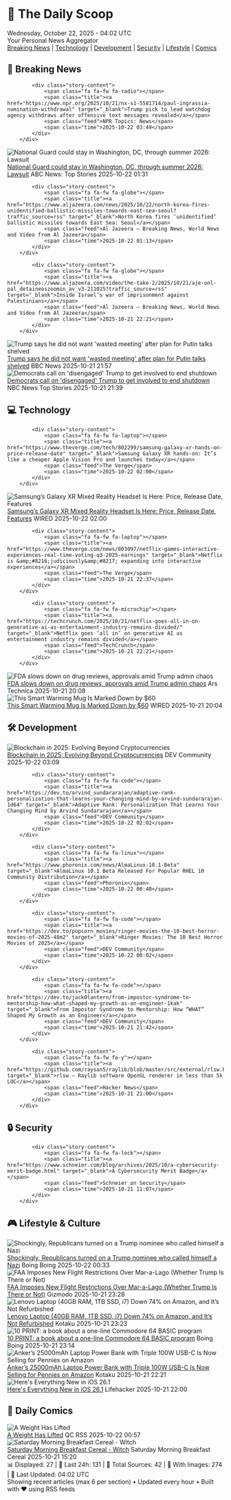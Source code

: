 <!-- Processing 54 RSS feeds at 2025-10-22 04:02:12 UTC -->
<!-- Processing: XKCD -->
<!-- Processing: Saturday Morning Breakfast Cereal -->
<!-- Processing: Poorly Drawn Lines -->
<!-- Processing: Questionable Content -->
<!-- Processing: Girl Genius -->
<!-- Processing: CNN Top Stories -->
<!-- Processing: CNN Breaking News -->
<!-- Processing: BBC World News -->
<!-- Processing: NPR News -->
<!-- Processing: Reuters Top News -->
<!-- Processing: Reuters World News -->
<!-- Processing: Associated Press Breaking -->
<!-- Processing: Guardian World News -->
<!-- Processing: Sky News World -->
<!-- Processing: TechCrunch -->
<!-- Processing: The Verge -->
<!-- Processing: WIRED -->
<!-- Processing: Slashdot -->
<!-- Processing: Lobsters Python -->
<!-- Processing: Hacker News -->
<!-- Processing: Phoronix Linux News -->
<!-- Processing: GitHub Blog -->
<!-- Processing: GitLab Blog -->
<!-- Processing: InfoQ -->
<!-- Processing: Lifehacker -->
<!-- Processing: Kotaku -->
<!-- Processing: Boing Boing -->
<!-- Processing: Krebs on Security -->
<!-- Processing: Schneier on Security -->
<!-- Generated 3 new posts out of 29 feeds processed -->
<div class="newspaper-header">
    <h1 class="newspaper-title">📰 The Daily Scoop</h1>
    <div class="newspaper-date">Wednesday, October 22, 2025 - 04:02 UTC</div>
    <div class="newspaper-subtitle">Your Personal News Aggregator</div>
</div>

<div class="newspaper-nav">
    <a href="#breaking">Breaking News</a> |
    <a href="#tech">Technology</a> |
    <a href="#dev">Development</a> |
    <a href="#security">Security</a> |
    <a href="#lifestyle">Lifestyle</a> |
    <a href="#webcomics">Comics</a>
</div>

<div class="news-section breaking-news" id="breaking">
<h2 class="section-header">🚨 Breaking News</h2>
<div class="stories-container">
<div class="story">
            
            <div class="story-content">
                <span class="fa fa-fw fa-radio"></span>
                <span class="title"><a href="https://www.npr.org/2025/10/21/nx-s1-5581714/paul-ingrassia-nomination-withdrawal" target="_blank">Trump pick to lead watchdog agency withdraws after offensive text messages revealed</a></span>
                <span class="feed">NPR Topics: News</span>
                <span class="time">2025-10-22 03:49</span>
            </div>
        </div>
<div class="story">
            <img src="https://s.abcnews.com/images/US/national_1761094344400_hpMain_4x3t_384.jpg" alt="National Guard could stay in Washington, DC, through summer 2026: Lawsuit" class="story-image" loading="lazy" onerror="this.style.display='none'">
            <div class="story-content">
                <span class="fa fa-fw fa-tv"></span>
                <span class="title"><a href="https://abcnews.go.com/US/national-guard-stay-washington-dc-summer-2026-lawsuit/story?id=126739403" target="_blank">National Guard could stay in Washington, DC, through summer 2026: Lawsuit</a></span>
                <span class="feed">ABC News: Top Stories</span>
                <span class="time">2025-10-22 01:31</span>
            </div>
        </div>
<div class="story">
            
            <div class="story-content">
                <span class="fa fa-fw fa-globe"></span>
                <span class="title"><a href="https://www.aljazeera.com/news/2025/10/22/north-korea-fires-unidentified-ballistic-missiles-towards-east-sea-seoul?traffic_source=rss" target="_blank">North Korea fires ‘unidentified’ ballistic missiles towards East Sea: Seoul</a></span>
                <span class="feed">Al Jazeera – Breaking News, World News and Video from Al Jazeera</span>
                <span class="time">2025-10-22 01:13</span>
            </div>
        </div>
<div class="story">
            
            <div class="story-content">
                <span class="fa fa-fw fa-globe"></span>
                <span class="title"><a href="https://www.aljazeera.com/video/the-take-2/2025/10/21/aje-onl-pal_detaineeszoomin_av_v3-211025?traffic_source=rss" target="_blank">Inside Israel’s war of imprisonment against Palestinians</a></span>
                <span class="feed">Al Jazeera – Breaking News, World News and Video from Al Jazeera</span>
                <span class="time">2025-10-21 22:21</span>
            </div>
        </div>
<div class="story">
            <img src="https://ichef.bbci.co.uk/ace/standard/240/cpsprodpb/8352/live/ea8348d0-aec8-11f0-b2a1-6f537f66f9aa.jpg" alt="Trump says he did not want &#x27;wasted meeting&#x27; after plan for Putin talks shelved" class="story-image" loading="lazy" onerror="this.style.display='none'">
            <div class="story-content">
                <span class="fa fa-fw fa-earth-americas"></span>
                <span class="title"><a href="https://www.bbc.com/news/articles/c4gjp73gp41o?at_medium=RSS&at_campaign=rss" target="_blank">Trump says he did not want &#x27;wasted meeting&#x27; after plan for Putin talks shelved</a></span>
                <span class="feed">BBC News</span>
                <span class="time">2025-10-21 21:57</span>
            </div>
        </div>
<div class="story">
            <img src="https://media-cldnry.s-nbcnews.com/image/upload/t_fit_1500w/rockcms/2025-10/251021-donald-trump-mn-1045-300738.jpg" alt="Democrats call on &#x27;disengaged&#x27; Trump to get involved to end shutdown" class="story-image" loading="lazy" onerror="this.style.display='none'">
            <div class="story-content">
                <span class="fa fa-fw fa-broadcast-tower"></span>
                <span class="title"><a href="https://www.nbcnews.com/politics/donald-trump/democrats-call-disengaged-trump-get-involved-end-shutdown-rcna238873" target="_blank">Democrats call on &#x27;disengaged&#x27; Trump to get involved to end shutdown</a></span>
                <span class="feed">NBC News Top Stories</span>
                <span class="time">2025-10-21 21:39</span>
            </div>
        </div>
</div>
</div>
<div class="news-section tech-news" id="tech">
<h2 class="section-header">💻 Technology</h2>
<div class="stories-container">
<div class="story">
            
            <div class="story-content">
                <span class="fa fa-fw fa-laptop"></span>
                <span class="title"><a href="https://www.theverge.com/tech/802299/samsung-galaxy-xr-hands-on-price-release-date" target="_blank">Samsung Galaxy XR hands-on: It’s like a cheaper Apple Vision Pro and launches today</a></span>
                <span class="feed">The Verge</span>
                <span class="time">2025-10-22 02:00</span>
            </div>
        </div>
<div class="story">
            <img src="https://media.wired.com/photos/68f69800ae96f92366d7b48f/master/pass/DSC_6443.jpg" alt="Samsung’s Galaxy XR Mixed Reality Headset Is Here: Price, Release Date, Features" class="story-image" loading="lazy" onerror="this.style.display='none'">
            <div class="story-content">
                <span class="fa fa-fw fa-bolt"></span>
                <span class="title"><a href="https://www.wired.com/story/samsung-galaxy-xr-gemini-android-xr-mixed-reality-headset/" target="_blank">Samsung’s Galaxy XR Mixed Reality Headset Is Here: Price, Release Date, Features</a></span>
                <span class="feed">WIRED</span>
                <span class="time">2025-10-22 02:00</span>
            </div>
        </div>
<div class="story">
            
            <div class="story-content">
                <span class="fa fa-fw fa-laptop"></span>
                <span class="title"><a href="https://www.theverge.com/news/803097/netflix-games-interactive-experiences-real-time-voting-q3-2025-earnings" target="_blank">Netflix is &amp;#8216;judiciously&amp;#8217; expanding into interactive experiences</a></span>
                <span class="feed">The Verge</span>
                <span class="time">2025-10-21 22:37</span>
            </div>
        </div>
<div class="story">
            
            <div class="story-content">
                <span class="fa fa-fw fa-microchip"></span>
                <span class="title"><a href="https://techcrunch.com/2025/10/21/netflix-goes-all-in-on-generative-ai-as-entertainment-industry-remains-divided/" target="_blank">Netflix goes ‘all in’ on generative AI as entertainment industry remains divided</a></span>
                <span class="feed">TechCrunch</span>
                <span class="time">2025-10-21 22:21</span>
            </div>
        </div>
<div class="story">
            <img src="https://cdn.arstechnica.net/wp-content/uploads/2019/05/GettyImages-496532228-500x500.jpg" alt="FDA slows down on drug reviews, approvals amid Trump admin chaos" class="story-image" loading="lazy" onerror="this.style.display='none'">
            <div class="story-content">
                <span class="fa fa-fw fa-cog"></span>
                <span class="title"><a href="https://arstechnica.com/health/2025/10/fda-slows-down-on-drug-reviews-approvals-amid-trump-admin-chaos/" target="_blank">FDA slows down on drug reviews, approvals amid Trump admin chaos</a></span>
                <span class="feed">Ars Technica</span>
                <span class="time">2025-10-21 20:08</span>
            </div>
        </div>
<div class="story">
            <img src="https://media.wired.com/photos/68f7c62248e48370f358662a/master/pass/This%20Smart%20Warming%20Mug%20is%20Marked%20Down%20by%20$60.png" alt="This Smart Warming Mug Is Marked Down by $60" class="story-image" loading="lazy" onerror="this.style.display='none'">
            <div class="story-content">
                <span class="fa fa-fw fa-bolt"></span>
                <span class="title"><a href="https://www.wired.com/story/ember-travel-mug-deal-1025/" target="_blank">This Smart Warming Mug Is Marked Down by $60</a></span>
                <span class="feed">WIRED</span>
                <span class="time">2025-10-21 20:04</span>
            </div>
        </div>
</div>
</div>
<div class="news-section dev-news" id="dev">
<h2 class="section-header">🛠️ Development</h2>
<div class="stories-container">
<div class="story">
            <img src="https://media2.dev.to/dynamic/image/width=800%2Cheight=%2Cfit=scale-down%2Cgravity=auto%2Cformat=auto/https%3A%2F%2Fdev-to-uploads.s3.amazonaws.com%2Fuploads%2Farticles%2F1qoui63r3etgwsuakyo7.png" alt="Blockchain in 2025: Evolving Beyond Cryptocurrencies" class="story-image" loading="lazy" onerror="this.style.display='none'">
            <div class="story-content">
                <span class="fa fa-fw fa-code"></span>
                <span class="title"><a href="https://dev.to/defremont/blockchain-in-2025-evolving-beyond-cryptocurrencies-185m" target="_blank">Blockchain in 2025: Evolving Beyond Cryptocurrencies</a></span>
                <span class="feed">DEV Community</span>
                <span class="time">2025-10-22 03:09</span>
            </div>
        </div>
<div class="story">
            
            <div class="story-content">
                <span class="fa fa-fw fa-code"></span>
                <span class="title"><a href="https://dev.to/arvind_sundararajan/adaptive-rank-personalization-that-learns-your-changing-mind-by-arvind-sundararajan-1d64" target="_blank">Adaptive Rank: Personalization That Learns Your Changing Mind by Arvind Sundararajan</a></span>
                <span class="feed">DEV Community</span>
                <span class="time">2025-10-22 02:02</span>
            </div>
        </div>
<div class="story">
            
            <div class="story-content">
                <span class="fa fa-fw fa-linux"></span>
                <span class="title"><a href="https://www.phoronix.com/news/AlmaLinux-10.1-Beta" target="_blank">AlmaLinux 10.1 Beta Released For Popular RHEL 10 Community Distribution</a></span>
                <span class="feed">Phoronix</span>
                <span class="time">2025-10-22 00:40</span>
            </div>
        </div>
<div class="story">
            
            <div class="story-content">
                <span class="fa fa-fw fa-code"></span>
                <span class="title"><a href="https://dev.to/popcorn_movies/ringer-movies-the-10-best-horror-movies-of-2025-48m2" target="_blank">Ringer Movies: The 10 Best Horror Movies of 2025</a></span>
                <span class="feed">DEV Community</span>
                <span class="time">2025-10-22 00:02</span>
            </div>
        </div>
<div class="story">
            
            <div class="story-content">
                <span class="fa fa-fw fa-code"></span>
                <span class="title"><a href="https://dev.to/jack0lantern/from-impostor-syndrome-to-mentorship-how-what-shaped-my-growth-as-an-engineer-1kak" target="_blank">From Impostor Syndrome to Mentorship: How “WHAT” Shaped My Growth as an Engineer</a></span>
                <span class="feed">DEV Community</span>
                <span class="time">2025-10-21 21:42</span>
            </div>
        </div>
<div class="story">
            
            <div class="story-content">
                <span class="fa fa-fw fa-y"></span>
                <span class="title"><a href="https://github.com/raysan5/raylib/blob/master/src/external/rlsw.h" target="_blank">rlsw – Raylib software OpenGL renderer in less than 5k LOC</a></span>
                <span class="feed">Hacker News</span>
                <span class="time">2025-10-21 21:00</span>
            </div>
        </div>
</div>
</div>
<div class="news-section security-news" id="security">
<h2 class="section-header">🔒 Security</h2>
<div class="stories-container">
<div class="story">
            
            <div class="story-content">
                <span class="fa fa-fw fa-lock"></span>
                <span class="title"><a href="https://www.schneier.com/blog/archives/2025/10/a-cybersecurity-merit-badge.html" target="_blank">A Cybersecurity Merit Badge</a></span>
                <span class="feed">Schneier on Security</span>
                <span class="time">2025-10-21 11:07</span>
            </div>
        </div>
</div>
</div>
<div class="news-section lifestyle-news" id="lifestyle">
<h2 class="section-header">🎮 Lifestyle & Culture</h2>
<div class="stories-container">
<div class="story">
            <img src="https://i0.wp.com/boingboing.net/wp-content/uploads/2014/11/1459654863_07249fe0d7_o-e1756930023896.jpg?fit=768%2C514&amp;quality=60&amp;ssl=1" alt="Shockingly, Republicans turned on a Trump nominee who called himself a Nazi" class="story-image" loading="lazy" onerror="this.style.display='none'">
            <div class="story-content">
                <span class="fa fa-fw fa-arrow-right"></span>
                <span class="title"><a href="https://boingboing.net/2025/10/21/shockingly-republicans-turned-on-a-trump-nominee-who-called-himself-a-nazi.html" target="_blank">Shockingly, Republicans turned on a Trump nominee who called himself a Nazi</a></span>
                <span class="feed">Boing Boing</span>
                <span class="time">2025-10-22 00:33</span>
            </div>
        </div>
<div class="story">
            <img src="https://gizmodo.com/app/uploads/2025/10/mar-a-lago-aerial-view-sm-1280x853.jpg" alt="FAA Imposes New Flight Restrictions Over Mar-a-Lago (Whether Trump Is There or Not)" class="story-image" loading="lazy" onerror="this.style.display='none'">
            <div class="story-content">
                <span class="fa fa-fw fa-computer"></span>
                <span class="title"><a href="https://gizmodo.com/faa-new-restrictions-mar-a-lago-2000675254" target="_blank">FAA Imposes New Flight Restrictions Over Mar-a-Lago (Whether Trump Is There or Not)</a></span>
                <span class="feed">Gizmodo</span>
                <span class="time">2025-10-21 23:28</span>
            </div>
        </div>
<div class="story">
            <img src="https://kotaku.com/app/uploads/2025/10/lenovo-idea-pad-1280x853.jpg" alt="Lenovo Laptop (40GB RAM, 1TB SSD, i7) Down 74% on Amazon, and It’s Not Refurbished" class="story-image" loading="lazy" onerror="this.style.display='none'">
            <div class="story-content">
                <span class="fa fa-fw fa-gamepad"></span>
                <span class="title"><a href="https://kotaku.com/lenovo-laptop-40gb-ram-1tb-ssd-i7-down-74-on-amazon-and-its-not-refurbished-2000637810" target="_blank">Lenovo Laptop (40GB RAM, 1TB SSD, i7) Down 74% on Amazon, and It’s Not Refurbished</a></span>
                <span class="feed">Kotaku</span>
                <span class="time">2025-10-21 23:23</span>
            </div>
        </div>
<div class="story">
            <img src="https://i0.wp.com/boingboing.net/wp-content/uploads/2025/10/Screenshot-2025-10-21-at-6.57.35-PM.png?fit=1118%2C786&amp;quality=55&amp;ssl=1" alt="10 PRINT: a book about a one-line Commodore 64 BASIC program" class="story-image" loading="lazy" onerror="this.style.display='none'">
            <div class="story-content">
                <span class="fa fa-fw fa-arrow-right"></span>
                <span class="title"><a href="https://boingboing.net/2025/10/21/10-print-a-book-about-a-one-line-commodore-64-basic-program.html" target="_blank">10 PRINT: a book about a one-line Commodore 64 BASIC program</a></span>
                <span class="feed">Boing Boing</span>
                <span class="time">2025-10-21 23:14</span>
            </div>
        </div>
<div class="story">
            <img src="https://kotaku.com/app/uploads/2025/09/laptop-power-bank-anker-1280x853.jpg" alt="Anker’s 25000mAh Laptop Power Bank with Triple 100W USB-C Is Now Selling for Pennies on Amazon" class="story-image" loading="lazy" onerror="this.style.display='none'">
            <div class="story-content">
                <span class="fa fa-fw fa-gamepad"></span>
                <span class="title"><a href="https://kotaku.com/ankers-25000mah-laptop-power-bank-with-triple-100w-usb-c-is-now-selling-for-pennies-on-amazon-2000637801" target="_blank">Anker’s 25000mAh Laptop Power Bank with Triple 100W USB-C Is Now Selling for Pennies on Amazon</a></span>
                <span class="feed">Kotaku</span>
                <span class="time">2025-10-21 22:21</span>
            </div>
        </div>
<div class="story">
            <img src="https://lifehacker.com/imagery/articles/01K5YNNQ10DDZ11323ZC061X37/hero-image.jpg" alt="Here&#x27;s Everything New in iOS 26.1" class="story-image" loading="lazy" onerror="this.style.display='none'">
            <div class="story-content">
                <span class="fa fa-fw fa-life-ring"></span>
                <span class="title"><a href="https://lifehacker.com/tech/everything-new-in-ios-261?utm_medium=RSS" target="_blank">Here&#x27;s Everything New in iOS 26.1</a></span>
                <span class="feed">Lifehacker</span>
                <span class="time">2025-10-21 22:00</span>
            </div>
        </div>
</div>
</div>
<div class="news-section webcomics-section" id="webcomics">
<h2 class="section-header">🎨 Daily Comics</h2>
<div class="stories-container">
<div class="story">
            <img src="http://www.questionablecontent.net/comics/5684.png" alt="A Weight Has Lifted" class="story-image" loading="lazy" onerror="this.style.display='none'">
            <div class="story-content">
                <span class="fa fa-fw fa-music"></span>
                <span class="title"><a href="http://questionablecontent.net/view.php?comic=5684" target="_blank">A Weight Has Lifted</a></span>
                <span class="feed">QC RSS</span>
                <span class="time">2025-10-22 00:57</span>
            </div>
        </div>
<div class="story">
            <img src="https://www.smbc-comics.com/comics/1761007680-20251021.png" alt="Saturday Morning Breakfast Cereal - Witch" class="story-image" loading="lazy" onerror="this.style.display='none'">
            <div class="story-content">
                <span class="fa fa-fw fa-smile"></span>
                <span class="title"><a href="https://www.smbc-comics.com/comic/witch" target="_blank">Saturday Morning Breakfast Cereal - Witch</a></span>
                <span class="feed">Saturday Morning Breakfast Cereal</span>
                <span class="time">2025-10-21 15:20</span>
            </div>
        </div>
</div>
</div>

<div class="newspaper-footer">
    <div class="stats">
        📊 Displayed: 27 | 📅 Last 24h: 131 | 📡 Total Sources: 42 | 📸 With Images: 274 |
        🔄 Last Updated: 04:02 UTC
    </div>
    <div class="footer-note">
        Showing recent articles (max 6 per section) • Updated every hour • Built with ❤️ using RSS feeds
    </div>
</div>
